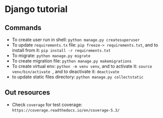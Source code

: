 # Django tutorial

## Commands
- To create user run in shell: `python manage.py createsuperuser`
- To update `requirements.tx` file: `pip freeze-> requirements.txt`, and to install from it: `pip install -r requirements.txt`
- To migrate: `python manage.py migrate`
- To create migration file: `python manage.py makemigrations`
- To create virtual env: `python -m venv venv`, and to activate it: `source venv/bin/activate
`, and to deactivate it: `deactivate`
- to update static files directory: `python manage.py collectstatic`
## Out resources
- Check `coverage` for test coverage: `https://coverage.readthedocs.io/en/coverage-5.3/`
